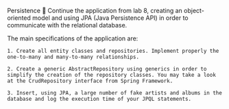 Persistence :space_invader:
Continue the application from lab 8, creating an object-oriented model and using JPA (Java Persistence API) in order to communicate with the relational database.

The main specifications of the application are:

    1. Create all entity classes and repositories. Implement properly the one-to-many and many-to-many relationships.
    
    2. Create a generic AbstractRepository using generics in order to simplify the creation of the repository classes. You may take a look at the CrudRepository interface from Spring Framework.
    
    3. Insert, using JPA, a large number of fake artists and albums in the database and log the execution time of your JPQL statements.
